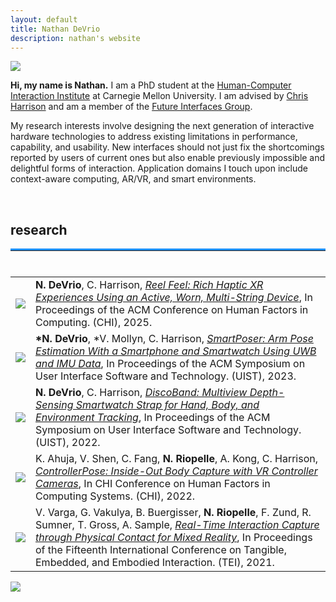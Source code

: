```yaml
---
layout: default
title: Nathan DeVrio
description: nathan's website
---
```


<img src="{{ site.baseurl }}assets/propic_lab40.jpg" class="center" id="about"/>

**Hi, my name is Nathan.** I am a PhD student at the <a class="link" href="https://www.hcii.cmu.edu/" target="_blank">Human-Computer Interaction Institute</a> at Carnegie Mellon University. I am advised by <a class="link" href="https://www.chrisharrison.net/" target="_blank">Chris Harrison</a> and am a member of the <a class="link" href="http://www.figlab.com/" target="_blank">Future Interfaces Group</a>.

My research interests involve designing the next generation of interactive hardware technologies to address existing limitations in performance, capability, and usability. New interfaces should not just fix the shortcomings reported by users of current ones but also enable previously impossible and delightful forms of interaction. Application domains I touch upon include context-aware computing, AR/VR, and smart environments.

<!--<br/>

## news ##
<hr style="margin-top:0;margin-bottom:0.5rem;border-width:thick;border-top: 3px solid red;"> 

* **September 2020** -- Moved to Pittsburgh and started my PhD at CMU-->

<br/>
<h2 id="research">research</h2>
<hr style="margin-top:0;margin-bottom:0.5rem;border-width:thick;border-top: 3px solid dodgerblue;"> 

<br/>

<table>
<!-- <tr>
    <td></td>
    <td><strong>N. DeVrio</strong>, C. Harrison, <em> EverRing: Powering Highly-Capable Ring Devices with Headset RF Energy</em>, In Proceedings of the ACM Conference on Human Factors in Computing. (CHI), 2026.</td>
</tr>
<tr>
    <td></td>
    <td>*V. Mollyn, <strong>*N. DeVrio</strong>, C. Harrison, <em>  EclipseTouch: Touch Segmentation on Ad Hoc Surfaces using Worn Infrared Shadow Casting </em>, Proceedings of the ACM Symposium on User Interface Software and Technology. (UIST), 2025.</td>
</tr>
<tr>
    <td></td>
    <td><strong>N. DeVrio</strong>, V. Mollyn, C. Harrison, <em> VelociTrack: Touch Input On Uninstrumented Surfaces Using High-Speed Headset Cameras</em>, Proceedings of the ACM Symposium on User Interface Software and Technology. (UIST), 2025.</td>
</tr>
<tr>
    <td></td>
    <td><strong>N. DeVrio</strong>, R. Boldu, E. Whitmire, W. Kienzle, <em> Contextra: Detecting Object Grasps With Low-Power Cameras and Sensor Fusion On the Wrist</em>, arXiv 2025.</td>
</tr> -->
<tr>
    <td><img src="{{ site.baseurl }}assets/ReelFeelCHI25.gif" style="margin: 0 auto;"></td>
    <td><strong>N. DeVrio</strong>, C. Harrison, <a class="ref" href="https://dl.acm.org/doi/10.1145/3706598.3713615" target="_blank"><em> Reel Feel: Rich Haptic XR Experiences Using an Active, Worn, Multi-String Device</em></a>, In Proceedings of the ACM Conference on Human Factors in Computing. (CHI), 2025.</td>
</tr>
<tr>
    <td><a href="https://www.youtube.com/watch?v=AHh2vYQVb_8" target="_blank"><img src="{{ site.baseurl }}assets/SmartPoserUIST23.gif" style="margin: 0 auto;"></a></td>
    <td><strong>*N. DeVrio</strong>, *V. Mollyn, C. Harrison, <a class="ref" href="https://dl.acm.org/doi/10.1145/3586183.3606821" target="_blank"><em>SmartPoser: Arm Pose Estimation With a Smartphone and Smartwatch Using UWB and IMU Data</em></a>, In Proceedings of the ACM Symposium on User Interface Software and Technology. (UIST), 2023.</td>
</tr>
<tr>
    <td><a href="https://www.youtube.com/watch?v=LVk6Yd1AAJg" target="_blank"><img src="{{ site.baseurl }}assets/DiscoBandUIST22.gif" style="margin: 0 auto;"></a></td>
    <td><strong>N. DeVrio</strong>, C. Harrison, <a class="ref" href="https://doi.org/10.1145/3526113.3545634" target="_blank"><em>DiscoBand: Multiview Depth-Sensing Smartwatch Strap for Hand, Body, and Environment Tracking</em></a>, In Proceedings of the ACM Symposium on User Interface Software and Technology. (UIST), 2022.</td>
</tr>
<tr>
    <td><a href="https://www.youtube.com/watch?v=5p_glarZOdU" target="_blank"><img src="{{ site.baseurl }}assets/ControllerPoseCHI22.gif" style="margin: 0 auto;"></a></td>
    <td>K. Ahuja, V. Shen, C. Fang, <strong>N. Riopelle</strong>, A. Kong, C. Harrison, <a class="ref" href="https://dl.acm.org/doi/10.1145/3491102.3502105" target="_blank"><em>ControllerPose: Inside-Out Body Capture with VR Controller Cameras</em></a>, In CHI Conference on Human Factors in Computing Systems. (CHI), 2022.</td>
</tr>
<tr>
    <td><a href="https://www.youtube.com/watch?v=_7w270dCrqU" target="_blank"><img src="{{ site.baseurl }}assets/r3_pic_sm.jpg" style="margin: 0 auto;"></a></td>
    <td>V. Varga, G. Vakulya, B. Buergisser, <strong>N. Riopelle</strong>, F. Zund, R. Sumner, T. Gross, A. Sample, <a class="ref" href="https://dl.acm.org/doi/10.1145/3430524.3440658" target="_blank"><em>Real-Time Interaction Capture through Physical Contact for Mixed Reality</em></a>, In Proceedings of the Fifteenth International Conference on Tangible, Embedded, and Embodied Interaction. (TEI), 2021.</td>
</tr>
<!-- <tr>
    <td><img src="{{ site.baseurl }}assets/r2_pic_sm.jpg" style="margin: 0 auto;"></td>
    <td><strong>N. Riopelle</strong>, A. Malatpure, S. Ashtekar, V. Raman, <a class="ref" href="https://ieeexplore.ieee.org/document/8990319" target="_blank"><em>Dependency Graph-based Failure Analysis for Private Clouds</em></a>, IEEE International Symposium on Software Reliability Engineering Workshops. (ISSREW), 2019.</td>
</tr>
<tr>
    <td ><img src="{{ site.baseurl }}assets/r1_pic_sm.jpg" style="margin: 0 auto;"></td>
    <td><strong>N. Riopelle</strong>, P. Caspers, D. Sofge, <a class="ref" href="https://ieeexplore.ieee.org/document/8489046" target="_blank"><em>Terrain Classification for Autonomous Vehicles Using Bat-Inspired Echolocation</em></a>, In Proceedings of the International Joint Conference on Neural Networks. (IJCCN), 2018.</td>
</tr> -->
</table>


<!--
<h2 id="projects">projects</h2>
<hr style="margin-top:0;margin-bottom:0.5rem;border-width:thick;border-top: 3px solid forestgreen;"> 
<br/>
_rebuilding this section, check back soon!_
-->

<div class="row center" style="margin-bottom: 4rem">
    <div class="column">
        <div class="col_container">
            <a target="_blank" rel="noopener noreferrer" href="http://www.figlab.com/" >
                <img src="{{ site.baseurl }}assets/fig_logo.png" style="position: absolute; z-index: 1;"/> 
                <img src="{{ site.baseurl }}assets/fig_logo_over.png" class="image_fade" style="position: absolute; z-index: 2;"/>
            </a>
        </div>
    </div>
    <div class="column">
        <div class="col_container">
            <a target="_blank" rel="noopener noreferrer" href="https://www.hcii.cmu.edu/" >
                <img src="{{ site.baseurl }}assets/hci_logo.png" style="position: absolute; z-index: 1;"/> 
                <img src="{{ site.baseurl }}assets/hci_logo_over.png" class="image_fade" style="position: absolute; z-index: 2;"/>
            </a>
        </div>
    </div>
    <div class="column">
        <div class="col_container">
            <a target="_blank" rel="noopener noreferrer" href="https://www.cs.cmu.edu/" >
                <img src="{{ site.baseurl }}assets/cmu_logo.jpg" style="position: absolute; z-index: 1;"/> 
                <img src="{{ site.baseurl }}assets/cmu_logo_over.jpg" class="image_fade" style="position: absolute; z-index: 2;"/>
            </a>
        </div>
    </div>
</div> 
